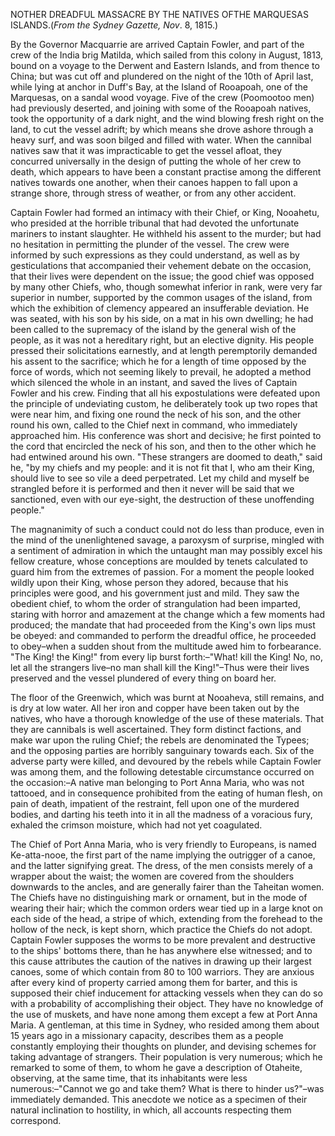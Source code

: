 NOTHER DREADFUL MASSACRE BY THE NATIVES OFTHE MARQUESAS ISLANDS.(*From the Sydney Gazette, Nov*. 8,
                        1815.)By the Governor Macquarrie are arrived Captain Fowler, and part of the crew
                    of the India brig Matilda, which sailed from this colony in
                    August, 1813, bound on a voyage to the Derwent and Eastern Islands,
                    and from thence to China; but was cut off and plundered on
                    the night of the 10th of April last, while lying at anchor in Duff's Bay,
                    at the Island of Rooapoah, one of the Marquesas, on a sandal wood voyage.
                    Five of the crew (Poomootoo men) had previously deserted, and joining
                    with some of the Rooapoah natives, took the opportunity of a dark night,
                    and the wind blowing fresh right on the land, to cut the vessel adrift; by
                    which means she drove ashore through a heavy surf, and was soon bilged
                    and filled with water. When the cannibal natives saw that it was
                    impracticable to get the  vessel afloat, they concurred universally in the
                    design of putting the whole of her crew to death, which appears to have been a constant practise among the different
                    natives towards one another, when their canoes happen to fall upon a
                    strange shore, through stress of weather, or from any other accident.Captain Fowler had formed an intimacy with their Chief, or King, Nooahetu,
                    who presided at the horrible tribunal that had devoted the unfortunate
                    mariners to instant slaughter. He withheld his assent to the
                        murder; but had no hesitation in permitting the plunder of
                    the vessel. The crew were informed by such expressions as
                    they could understand, as well as by gesticulations that
                    accompanied their vehement debate on the occasion, that their lives were
                    dependent on the issue; the good chief was opposed by many other Chiefs,
                    who, though somewhat inferior in rank, were very far superior in
                    number, supported by the common usages of the island, from which the
                    exhibition of clemency appeared an insufferable deviation. He was seated,
                    with his son by his side, on a mat in his own dwelling; he had been
                    called to the supremacy of the island by the general wish of the people, as
                    it was not a hereditary right, but an elective dignity. His people pressed
                    their solicitations earnestly, and at length peremptorily demanded his assent to the sacrifice; which he for a length of time opposed
                    by the force of words, which not seeming likely to prevail, he
                    adopted a method which silenced the whole in an instant, and
                    saved the lives of Captain Fowler and his crew. Finding that all his expostulations were defeated upon the principle of undeviating custom, he deliberately took up two ropes that were
                    near him, and fixing one round the neck of his son, and the other round his
                    own, called to the Chief next in command, who immediately approached him.
                    His conference was short and decisive; he first pointed to the cord
                    that encircled the neck of his son, and then to the other which he had
                    entwined around his own. "These strangers are doomed to death," said he,
                    "by my chiefs and my people: and it is not fit that I, who am their
                    King, should live to see so vile a deed perpetrated. Let my
                    child and myself be strangled before it is performed and then it never will
                    be said that we sanctioned, even with our eye-sight, the destruction of
                    these unoffending people."The magnanimity of such a conduct could not do less than produce, even in
                    the mind of the unenlightened savage, a paroxysm of surprise,
                    mingled with a sentiment of admiration in which the untaught man
                    may possibly excel his fellow creature, whose conceptions are moulded
                    by tenets calculated to guard him from the extremes of passion. For a
                    moment the people looked wildly upon their King, whose person they adored,
                        because that his principles were good, and his government
                    just and mild. They saw the obedient chief, to whom the order of
                    strangulation had been imparted, staring with horror and amazement at the
                    change which a few moments had produced; the mandate that had proceeded from the King's own lips must be obeyed: and commanded
                    to perform the dreadful office, he proceeded to obey–when
                    a sudden shout from the multitude awed him to forbearance. "The King! the
                    King!" from every lip burst forth:–"What! kill the King! No,
                    no, let all the strangers live–no man shall kill the
                    King!"–Thus were their lives preserved and the vessel plundered
                    of every thing on board her.The floor of the Greenwich, which was burnt at Nooaheva, still remains, and
                    is dry at low water. All her iron and copper have been taken out by the
                    natives, who have a thorough knowledge of the use of these materials. That they are cannibals is well ascertained. They form distinct
                    factions, and make war upon the ruling Chief; the rebels are denominated
                    the Typees; and the opposing parties are horribly sanguinary towards
                    each. Six of the adverse party were killed, and devoured by
                    the rebels while Captain Fowler was among them, and the following
                    detestable circumstance occurred on the occasion:–A
                    native man belonging to Port Anna Maria, who was not tattooed, and in
                        consequence prohibited from the eating of human flesh, on
                    pain of death, impatient of the restraint, fell upon one of the
                    murdered bodies, and darting his teeth into it in all the madness of a
                    voracious fury, exhaled the crimson moisture, which had not yet
                    coagulated.The Chief of Port Anna Maria, who is very friendly to Europeans, is named
                    Ke-atta-nooe, the first part of the name implying the outrigger of a canoe,
                    and the latter signifying great. The dress, of the men consists merely
                    of a wrapper about the waist; the women are covered from the shoulders
                    downwards to the ancles, and are generally fairer than the Taheitan women.
                    The Chiefs have no distinguishing mark or ornament, but in the mode of
                    wearing their hair; which the common orders wear tied up in a large knot on
                    each side of the head, a stripe of which, extending from the forehead to
                    the hollow of the neck, is kept shorn, which practice the Chiefs do
                    not adopt. Captain Fowler supposes the worms to be more prevalent and
                    destructive to the ships' bottoms there, than he has anywhere else
                    witnessed; and to this cause attributes the caution of the natives in
                        drawing up their largest canoes, some of which contain from
                    80 to 100 warriors. They are anxious after every kind of property
                    carried among them for barter, and this is supposed their chief inducement
                    for attacking vessels when they can do so with a probability of accomplishing their object. They have no knowledge of the use
                    of muskets, and have none among them except a few at Port Anna Maria. A
                    gentleman, at this time in Sydney, who resided among them about 15
                    years ago in a missionary capacity, describes them as a people
                    constantly employing their thoughts on plunder, and devising schemes for
                    taking advantage of strangers. Their population is very numerous; which he
                    remarked to some of them, to whom he gave a description of Otaheite,
                    observing, at the same time, that its inhabitants were less
                    numerous:–"Cannot we go and take them? What is there to hinder
                    us?"–was immediately demanded. This anecdote we notice as a specimen
                    of their natural inclination to hostility, in which, all accounts respecting them correspond.